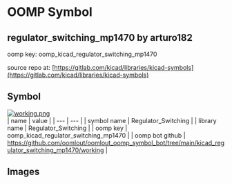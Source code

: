 # OOMP Symbol  
## regulator_switching_mp1470  by arturo182  
  
oomp key: oomp_kicad_regulator_switching_mp1470  
  
source repo at: [https://gitlab.com/kicad/libraries/kicad-symbols](https://gitlab.com/kicad/libraries/kicad-symbols)  
## Symbol  
  
[![working.png](working_600.png)](working.png)  
| name | value | 
| --- | --- | 
| symbol name | Regulator_Switching | 
| library name | Regulator_Switching | 
| oomp key | oomp_kicad_regulator_switching_mp1470 | 
| oomp bot github | https://github.com/oomlout/oomlout_oomp_symbol_bot/tree/main/kicad_regulator_switching_mp1470/working | 
## Images  
